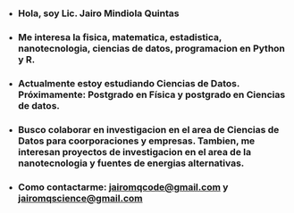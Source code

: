 - ### Hola, soy Lic. Jairo Mindiola Quintas

- ### Me interesa la fisica, matematica, estadistica, nanotecnologia, ciencias de datos, programacion en Python y  R.

- ### Actualmente estoy estudiando Ciencias de Datos. Próximamente: Postgrado en Física y postgrado en  Ciencias de  datos.

- ### Busco colaborar en investigacion en el area de Ciencias de Datos  para coorporaciones y empresas.  Tambien, me interesan proyectos de investigacion en el area de la nanotecnologia y  fuentes de energias alternativas.

- ### Como contactarme:  jairomqcode@gmail.com y jairomqscience@gmail.com

<!---
jairomqcode/jairomqcode is a ✨ special ✨ repository because its `README.md` (this file) appears on your GitHub profile.
You can click the Preview link to take a look at your changes.
--->

